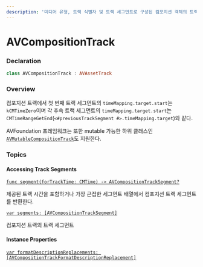 ```yaml
---
description: '미디어 유형, 트랙 식별자 및 트랙 세그먼트로 구성된 컴포지션 객체의 트랙.'
---
```


# AVCompositionTrack

### Declaration

```swift
class AVCompositionTrack : AVAssetTrack
```

### Overview

컴포지션 트랙에서 첫 번째 트랙 세그먼트의 `timeMapping.target.start`는 `kCMTimeZero`이며 각 후속 트랙 세그먼트의 `timeMapping.target.start`는 `CMTimeRangeGetEnd`\(`<#previousTrackSegment #>.timeMapping.target`\)와 같다.

AVFoundation 프레임워크는 또한 mutable 가능한 하위 클래스인 [`AVMutableCompositionTrack`](https://developer.apple.com/documentation/avfoundation/avmutablecompositiontrack)도 지원한다.

### Topics

#### Accessing Track Segments

[`func segment(forTrackTime: CMTime) -> AVCompositionTrackSegment?`](https://developer.apple.com/documentation/avfoundation/avcompositiontrack/2865555-segment)

제공된 트랙 시간을 포함하거나 가장 근접한 세그먼트 배열에서 컴포지션 트랙 세그먼트를 반환한다.

[`var segments: [AVCompositionTrackSegment]`](https://developer.apple.com/documentation/avfoundation/avcompositiontrack/1387267-segments)

컴포지션 트랙의 트랙 세그먼트

#### Instance Properties

[`var formatDescriptionReplacements: [AVCompositionTrackFormatDescriptionReplacement]`](https://developer.apple.com/documentation/avfoundation/avcompositiontrack/3194194-formatdescriptionreplacements)

